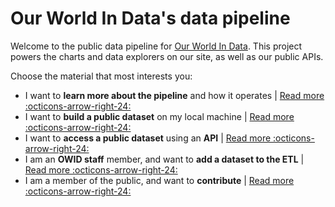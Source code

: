 # Our World In Data's data pipeline

Welcome to the public data pipeline for [Our World In Data](https://ourworldindata.org). This project powers the charts and data explorers on our site, as well as our public APIs.

Choose the material that most interests you:

- I want to **learn more about the pipeline** and how it operates | [Read more :octicons-arrow-right-24:](architecture/index.md)
- I want to **build a public dataset** on my local machine | [Read more :octicons-arrow-right-24:](getting-started/index.md)
- I want to **access a public dataset** using an **API** | [Read more :octicons-arrow-right-24:](api/index.md)
- I am an **OWID staff** member, and want to **add a dataset to the ETL** | [Read more :octicons-arrow-right-24:](adding-data/index.md)
- I am a member of the public, and want to **contribute** | [Read more :octicons-arrow-right-24:](contributing.md)
